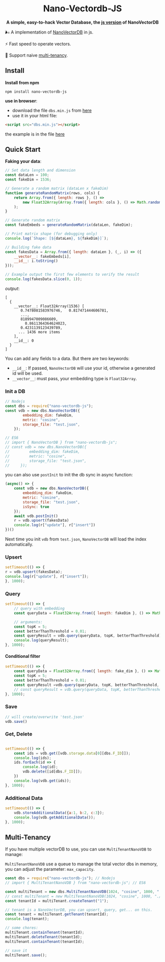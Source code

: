 <div align="center">
  <h1>Nano-Vectordb-JS</h1>
  <p><strong>A simple, easy-to-hack Vector Database, the <a href="https://pypi.org/project/nano-vectordb/">js version</a> of NanoVectorDB</strong></p>

</div>




🌬️ A implementation of [NanoVectorDB](https://github.com/gusye1234/nano-vectordb) in js.

⚡ Fast speed to operate vectors.

🏃 Support naive [multi-tenancy](#Multi-Tenancy).



## Install

**Install from npm**

```shell
npm install nano-vectordb-js
```

**use in browser**:
- download the file `dbs.min.js` from [here](https://github.com/windfollowingheart/nano-vectordb-js/blob/master/browserjs/dbs.min.js)
- use it in your html file:
```html
<script src="dbs.min.js"></script>
```
the example is in the file [here](https://github.com/windfollowingheart/nano-vectordb-js/blob/master/browserjs/test.html)


## Quick Start

**Faking your data**:

```js
// Set data length and dimension
const dataLen = 100;
const fakeDim = 1536;

// Generate a random matrix (dataLen x fakeDim)
function generateRandomMatrix(rows, cols) {
    return Array.from({ length: rows }, () =>
        new Float32Array(Array.from({ length: cols }, () => Math.random()))
    );
}

// Generate random matrix
const fakeEmbeds = generateRandomMatrix(dataLen, fakeDim);

// Print matrix shape (for debugging only)
console.log(`Shape: [${dataLen}, ${fakeDim}]`);

// Building fake data
const fakesData = Array.from({ length: dataLen }, (_, i) => ({
    __vector__: fakeEmbeds[i],
    __id__: i.toString()
}));

// Example output the first few elements to verify the result
console.log(fakesData.slice(0, 1));
```
*output*:
```
[
  {
    __vector__: Float32Array(1536) [
       0.7478081583976746,   0.817471444606781, 
       ...,
       8189947009086609,
         0.8611364364624023,
       0.4231139123439789,
      ... 1436 more items
    ],
    __id__: 0
  }
]
```

You can add any fields to a data. But there are two keywords:

- `__id__`: If passed, `NanoVectorDB` will use your id, otherwise a generated id will be used.
- `__vector__`: must pass, your embedding type is `Float32Array`.

### Init a DB

```js
// Nodejs
const dbs = require("nano-vectordb-js"); 
const vdb = new dbs.NanoVectorDB({
        embedding_dim: fakeDim, 
        metric: "cosine", 
        storage_file: "test.json", 
    });

// ES6
// import { NanoVectorDB } from "nano-vectordb-js";
// const vdb = new dbs.NanoVectorDB({
//         embedding_dim: fakeDim, 
//         metric: "cosine", 
//         storage_file: "test.json", 
//     });
```
you can also use `postInit` to init the db sync in async function:

```js
(async() => {
    const vdb = new dbs.NanoVectorDB({
        embedding_dim: fakeDim, 
        metric: "cosine", 
        storage_file: "test.json", 
        isSync: true
    });
    await vdb.postInit()
    r = vdb.upsert(fakesData)
    console.log(r["update"], r["insert"])
})()
```

Next time you init `vdb` from `test.json`, `NanoVectorDB` will load the index automatically.

### Upsert

```js
setTimeout(() => {
r = vdb.upsert(fakesData);
console.log(r["update"], r["insert"]);
}, 1000);
```

### Query

```js
setTimeout(() => {
    // query with embedding 
    const queryData = Float32Array.from({ length: fakeDim }, () => Math.random());

    // arguments:
    const topK = 5;
    const betterThanThreshold = 0.01;
    const queryResult = vdb.query(queryData, topK, betterThanThreshold);
    console.log(queryResult);
}, 1000);
```

#### Conditional filter

```js
setTimeout(() => {
    const queryData = Float32Array.from({ length: fake_dim }, () => Math.random());
    const topK = 5;
    const betterThanThreshold = 0.01;
    const queryResult =vdb.query(queryData, topK, betterThanThreshold, (data) => parseInt(data.__id__) >= 70); // when  __id__ is a string of number
    // const queryResult = vdb.query(queryData, topK, betterThanThreshold, (data) => data.__id__ === "ANY_STRING"); // when __id__ is a string
}, 1000);
```

### Save

```js
// will create/overwrite 'test.json'
vdb.save()
```

### Get, Delete

```js

setTimeout(() => {
    const ids = vdb.get([vdb.storage.data[0][dbs.F_ID]]);
    console.log(ids);
    ids.forEach(id => {
        console.log(id);
        vdb.delete([id[dbs.F_ID]]);
    })
    console.log(vdb.get(ids));
}, 1000);
```

### Additional Data

```js
setTimeout(() => {
    vdb.storeAdditionalData({a:1, b:2, c:3});
    console.log(vdb.getAdditionalData());
}, 1000);
```

## Multi-Tenancy

If you have multiple vectorDB to use, you can use `MultiTenantNanoVDB` to manage:

`MultiTenantNanoVDB` use a queue to manage the total vector dbs in memory, you can adjust the parameter: `max_capacity`.

```js
const dbs = require("nano-vectordb-js"); // Nodejs
// import { MultiTenantNanoVDB } from "nano-vectordb-js"; // ES6

const multiTenant = new dbs.MultiTenantNanoVDB(1024, "cosine", 1000, "./test");
// const multiTenant = new MultiTenantNanoVDB(1024, "cosine", 1000, "./test");
const tenantId = multiTenant.createTenant("1");

// tenant is a NanoVectorDB, you can upsert, query, get... on this.
const tenant = multiTenant.getTenant(tenantId);
console.log(tenant);

// some chores:
multiTenant.containTenant(tenantId);
multiTenant.deleteTenant(tenantId);
multiTenant.containTenant(tenantId);

// save it
multiTenant.save();
```





